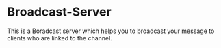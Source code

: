 # Broadcast-Server

This is a Boradcast server which helps you to broadcast your message to clients who are linked to the channel.
